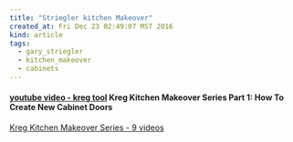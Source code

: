 ```yaml
---
title: "Striegler kitchen Makeover"
created_at: Fri Dec 23 02:49:07 MST 2016
kind: article
tags:
  - gary_striegler
  - kitchen_makeover
  - cabinets
---
```


<h4>
  <a href="https://www.youtube.com/watch?v=NVTDNfsu50U" target="_blank">youtube video - kreg tool</a>
  Kreg Kitchen Makeover Series Part 1: How To Create New Cabinet Doors
</h4>

<a href="https://www.youtube.com/playlist?list=PLEpqAWFkk9r1mdzuQgtZyJMYpFlAxDUuA" target="_blank">Kreg Kitchen Makeover Series - 9 videos</a>


<!--
html boilerplate
<a href="" target="_blank"></a>
<a name=""></a>
<img src="" width="400px">
<ul>
  <li></li>
</ul>
<pre>
</pre>
<pre><code>
</code></pre>
<math xmlns='http://www.w3.org/1998/Math/MathML' display='block'>
</math>
-->
